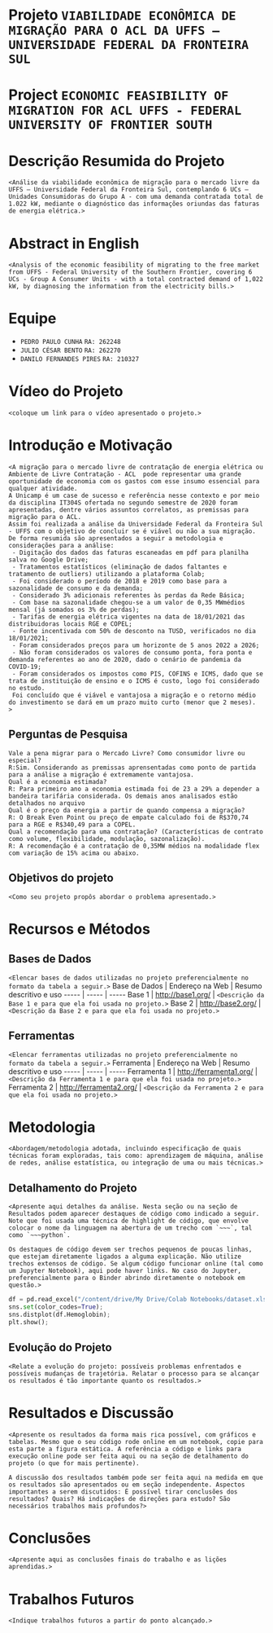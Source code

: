 # Projeto `VIABILIDADE ECONÔMICA DE MIGRAÇÃO PARA O ACL DA UFFS – UNIVERSIDADE FEDERAL DA FRONTEIRA SUL`
# Project `ECONOMIC FEASIBILITY OF MIGRATION FOR ACL UFFS - FEDERAL UNIVERSITY OF FRONTIER SOUTH`

# Descrição Resumida do Projeto
~~~
<Análise da viabilidade econômica de migração para o mercado livre da UFFS – Universidade Federal da Fronteira Sul, contemplando 6 UCs – Unidades Consumidoras do Grupo A - com uma demanda contratada total de 1.022 kW, mediante o diagnóstico das informações oriundas das faturas de energia elétrica.>
~~~

# Abstract in English
~~~
<Analysis of the economic feasibility of migrating to the free market from UFFS - Federal University of the Southern Frontier, covering 6 UCs - Group A Consumer Units - with a total contracted demand of 1,022 kW, by diagnosing the information from the electricity bills.>
~~~

# Equipe
* `PEDRO PAULO CUNHA` `RA: 262248` 
* `JULIO CÉSAR BENTO` `RA: 262270`
* `DANILO FERNANDES PIRES` `RA: 210327`


# Vídeo do Projeto
`<coloque um link para o vídeo apresentado o projeto.>`

# Introdução e Motivação
~~~
<A migração para o mercado livre de contratação de energia elétrica ou Ambiente de Livre Contratação - ACL  pode representar uma grande oportunidade de economia com os gastos com esse insumo essencial para qualquer atividade. 
A Unicamp é um case de sucesso e referência nesse contexto e por meio da disciplina IT304S ofertada no segundo semestre de 2020 foram apresentadas, dentre vários assuntos correlatos, as premissas para migração para o ACL. 
Assim foi realizada a análise da Universidade Federal da Fronteira Sul - UFFS com o objetivo de concluir se é viável ou não a sua migração.
De forma resumida são apresentados a seguir a metodologia e considerações para a análise:
 - Digitação dos dados das faturas escaneadas em pdf para planilha salva no Google Drive;
 - Tratamentos estatísticos (eliminação de dados faltantes e tratamento de outliers) utilizando a plataforma Colab; 
 - Foi considerado o período de 2018 e 2019 como base para a sazonalidade de consumo e da demanda; 
 - Considerado 3% adicionais referentes às perdas da Rede Básica;
 - Com base na sazonalidade chegou-se a um valor de 0,35 MWmédios mensal (já somados os 3% de perdas);
 - Tarifas de energia elétrica vigentes na data de 18/01/2021 das distribuidoras locais RGE e COPEL;
 - Fonte incentivada com 50% de desconto na TUSD, verificados no dia 18/01/2021;
 - Foram considerados preços para um horizonte de 5 anos 2022 a 2026;
 - Não foram considerados os valores de consumo ponta, fora ponta e demanda referentes ao ano de 2020, dado o cenário de pandemia da COVID-19;
 - Foram considerados os impostos como PIS, COFINS e ICMS, dado que se trata de instituição de ensino e o ICMS é custo, logo foi considerado no estudo.
 Foi concluído que é viável e vantajosa a migração e o retorno médio do investimento se dará em um prazo muito curto (menor que 2 meses).
>
~~~

## Perguntas de Pesquisa
~~~
Vale a pena migrar para o Mercado Livre? Como consumidor livre ou especial?
R:Sim. Considerando as premissas aprensentadas como ponto de partida para a análise a migração é extremamente vantajosa.
Qual é a economia estimada?
R: Para primeiro ano a economia estimada foi de 23 a 29% a depender a bandeira tarifária considerada. Os demais anos analisados estão detalhados no arquivo 
Qual é o preço da energia a partir de quando compensa a migração?
R: O Break Even Point ou preço de empate calculado foi de R$370,74 para a RGE e R$340,49 para a COPEL.
Qual a recomendação para uma contratação? (Características de contrato como volume, flexibilidade, modulação, sazonalização).
R: A recomendação é a contratação de 0,35MW médios na modalidade flex com variação de 15% acima ou abaixo.
~~~

## Objetivos do projeto
~~~
<Como seu projeto propôs abordar o problema apresentado.>
~~~

# Recursos e Métodos

## Bases de Dados
`<Elencar bases de dados utilizadas no projeto preferencialmente no formato da tabela a seguir.>`
Base de Dados | Endereço na Web | Resumo descritivo e uso
----- | ----- | -----
Base 1 | http://base1.org/ | `<Descrição da Base 1 e para que ela foi usada no projeto.>`
Base 2 | http://base2.org/ | `<Descrição da Base 2 e para que ela foi usada no projeto.>`

## Ferramentas

`<Elencar ferramentas utilizadas no projeto preferencialmente no formato da tabela a seguir.>`
Ferramenta | Endereço na Web | Resumo descritivo e uso
----- | ----- | -----
Ferramenta 1 | http://ferramenta1.org/ | `<Descrição da Ferramenta 1 e para que ela foi usada no projeto.>`
Ferramenta 2 | http://ferramenta2.org/ | `<Descrição da Ferramenta 2 e para que ela foi usada no projeto.>`

# Metodologia
~~~
<Abordagem/metodologia adotada, incluindo especificação de quais técnicas foram exploradas, tais como: aprendizagem de máquina, análise de redes, análise estatística, ou integração de uma ou mais técnicas.>
~~~

## Detalhamento do Projeto
~~~
<Apresente aqui detalhes da análise. Nesta seção ou na seção de Resultados podem aparecer destaques de código como indicado a seguir. Note que foi usada uma técnica de highlight de código, que envolve colocar o nome da linguagem na abertura de um trecho com `~~~`, tal como `~~~python`.

Os destaques de código devem ser trechos pequenos de poucas linhas, que estejam diretamente ligados a alguma explicação. Não utilize trechos extensos de código. Se algum código funcionar online (tal como um Jupyter Notebook), aqui pode haver links. No caso do Jupyter, preferencialmente para o Binder abrindo diretamente o notebook em questão.>
~~~

~~~python
df = pd.read_excel("/content/drive/My Drive/Colab Notebooks/dataset.xlsx");
sns.set(color_codes=True);
sns.distplot(df.Hemoglobin);
plt.show();
~~~

## Evolução do Projeto
~~~
<Relate a evolução do projeto: possíveis problemas enfrentados e possíveis mudanças de trajetória. Relatar o processo para se alcançar os resultados é tão importante quanto os resultados.>
~~~

# Resultados e Discussão
~~~
<Apresente os resultados da forma mais rica possível, com gráficos e tabelas. Mesmo que o seu código rode online em um notebook, copie para esta parte a figura estática. A referência a código e links para execução online pode ser feita aqui ou na seção de detalhamento do projeto (o que for mais pertinente).

A discussão dos resultados também pode ser feita aqui na medida em que os resultados são apresentados ou em seção independente. Aspectos importantes a serem discutidos: É possível tirar conclusões dos resultados? Quais? Há indicações de direções para estudo? São necessários trabalhos mais profundos?>
~~~

# Conclusões
~~~
<Apresente aqui as conclusões finais do trabalho e as lições aprendidas.>
~~~

# Trabalhos Futuros
~~~
<Indique trabalhos futuros a partir do ponto alcançado.>
~~~
